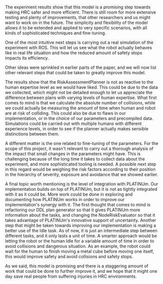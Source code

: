 The experiment results show that this model is a promising step towards making HRC safer and more efficient. There is still room for more extensive testing and plenty of improvements, that other researchers and us might want to work on in the future.
The simplicity and flexibility of the model allows it to be extended and applied to very specific scenarios, with all kinds of sophisticated techniques and fine-tuning.

One of the most intuitive next steps is carrying out a real simulation of the experiment with ROS. This will let us see what the robot actually behaves like in real life situation and how the reduced amount of safety stops impacts its efficiency.

Other ideas were sprinkled in earlier parts of the paper, and we will now list other relevant steps that could be taken to greatly improve this model.

The results show that the RiskAssessmentPlanner is not as reactive to the human expertise level as we would have liked. This could be due to the data we collected, which might not be detailed enough to let us appreciate the difference between plans with varying levels of human expertise. What first comes to mind is that we calculate the absolute number of collisions, while we could actually be measuring the amount of time when human and robot are at risk of colliding.
This could also be due to flaws in our implementation, or in the choice of our parameters and precompiled data.
Simulations could be carried out with multiple humans with different experience levels, in order to see if the planner actually makes sensible distinctions between them.

A different matter is the one related to fine-tuning of the parameters. For the scope of this project, it wasn't relevant to carry out a thorough analysis of the impact that small changes in the parameters might have. This is challenging because of the long time it takes to collect data about the experiment, and more sophisticated tooling is needed. A possible next step in this regard would be weighing the risk factors according to their position in the hierarchy of severity, exposure and avoidance that we showed earlier.

A final topic worth mentioning is the level of integration with PLATINUm. Our implementation builds on top of PLATINUm, but it is not as tightly integrated with it as it could be. More work could be done in exploring and documenting how PLATINUm works in order to improve our implementation's synergy with it. The first thought that comes to mind is refactoring our DDL plan generator so that it gives PLATINUm more information about the tasks, and changing the NodeRiskEvaluator so that it takes advantage of PLATINUm's innovative support of uncertainty.
Another step that might be taken towards improving our implementation is making a better use of the Idle task. As of now, it is just an intermediate step between different tasks, and it only lasts a unit of time. A smarter approach would be letting the robot or the human Idle for a variable amount of time in order to avoid collisions and dangerous situation. 
As an example, the robot could wait for the human to finish moving a metal cube before moving one itself, this would improve safety and avoid collisions and safety stops.

As we said, this model is promising and there is a staggering amount of work that could be done to further improve it, and we hope that it might one day save real people from suffering injuries in HRC environments.
